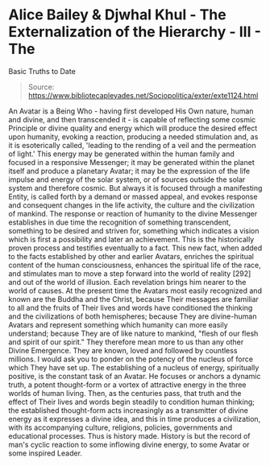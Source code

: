 # Alice Bailey & Djwhal Khul - The Externalization of the Hierarchy - III - The
Basic Truths to Date

> Source: https://www.bibliotecapleyades.net/Sociopolitica/exter/exte1124.html

An Avatar is a Being Who - having first developed His Own nature, human and divine, and then transcended it - is capable of reflecting some cosmic Principle or divine quality and energy which will produce the desired effect upon humanity, evoking a reaction, producing a needed stimulation and, as it is esoterically called, 'leading to the rending of a veil and the permeation of light.' This energy may be generated within the human family and focused in a responsive Messenger; it may be generated within the planet itself and produce a planetary Avatar; it may be the expression of the life impulse and energy of the solar system, or of sources outside the solar system and therefore cosmic. But always it is focused through a manifesting Entity, is called forth by a demand or massed appeal, and evokes response and consequent changes in the life activity, the culture and the civilization of mankind.
The response or reaction of humanity to the divine Messenger establishes in due time the recognition of something transcendent, something to be desired and striven for, something which indicates a vision which is first a possibility and later an achievement. This is the historically proven process and testifies eventually to a fact. This new fact, when added to the facts established by other and earlier Avatars, enriches the spiritual content of the human consciousness, enhances the spiritual life of the race, and stimulates man to move a step forward into the world of reality [292] and out of the world of illusion. Each revelation brings him nearer to the world of causes.
At the present time the Avatars most easily recognized and known are the Buddha and the Christ, because Their messages are familiar to all and the fruits of Their lives and words have conditioned the thinking and the civilizations of both hemispheres; because They are divine-human Avatars and represent something which humanity can more easily understand; because They are of like nature to mankind, "flesh of our flesh and spirit of our spirit." They therefore mean more to us than any other Divine Emergence. They are known, loved and followed by countless millions. I would ask you to ponder on the potency of the nucleus of force which They have set up. The establishing of a nucleus of energy, spiritually positive, is the constant task of an Avatar. He focuses or anchors a dynamic truth, a potent thought-form or a vortex of attractive energy in the three worlds of human living. Then, as the centuries pass, that truth and the effect of Their lives and words begin steadily to condition human thinking; the established thought-form acts increasingly as a transmitter of divine energy as it expresses a divine idea, and this in time produces a civilization, with its accompanying culture, religions, policies, governments and educational processes. Thus is history made. History is but the record of man's cyclic reaction to some inflowing divine energy, to some Avatar or some inspired Leader.

